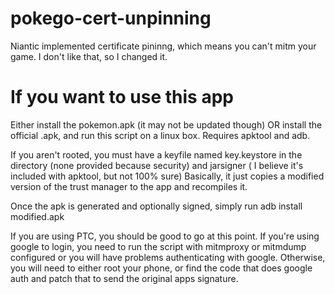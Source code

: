 # pokego-cert-unpinning
Niantic implemented certificate pininng, which means you can't mitm your game. I don't like that, so I changed it. 

# If you want to use this app
Either install the pokemon.apk (it may not be updated though) OR install the official .apk, and run this script on a linux box. Requires apktool and adb. 

If you aren't rooted, you must have a keyfile named key.keystore in the directory (none provided because security) and jarsigner ( I believe it's included with apktool, but not 100% sure)
Basically, it just copies a modified version of the trust manager to the app and recompiles it.

Once the apk is generated and optionally signed, simply run
adb install modified.apk

If you are using PTC, you should be good to go at this point. If you're using google to login, you need to run the script with mitmproxy or mitmdump configured or you will have problems authenticating with google. Otherwise, you will need to either root your phone, or find the code that does google auth and patch that to send the original apps signature.


